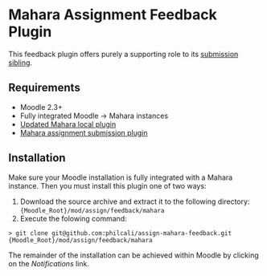 # Mahara Assignment Feedback Plugin

This feedback plugin offers purely a supporting role to its [submission sibling][1].

## Requirements

- Moodle 2.3+
- Fully integrated Moodle -> Mahara instances
- [Updated Mahara local plugin][2]
- [Mahara assignment submission plugin][1]

## Installation

Make sure your Moodle installation is fully integrated with a Mahara instance. Then you must install this
plugin one of two ways:

1. Download the source archive and extract it to the following directory: `{Moodle_Root}/mod/assign/feedback/mahara`
2. Execute the folowing command:

```
> git clone git@github.com:philcali/assign-mahara-feedback.git {Moodle_Root}/mod/assign/feedback/mahara
```

The remainder of the installation can be achieved within Moodle by clicking on the _Notifications_ link.

[1]: https://github.com/philcali/assign-mahara
[2]: https://github.com/philcali/local-mahara
